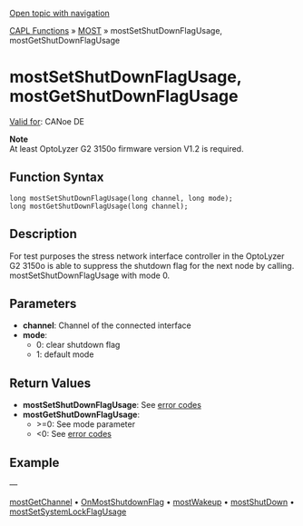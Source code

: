 [Open topic with navigation](../../../../../CANoeDEFamily.htm#Topics/CAPLFunctions/MOST/Functions/CAPLfunctionMOSTSetGetShutDownFlagUsage.md)

[CAPL Functions](../../CAPLfunctions.md) » [MOST](../CAPLfunctionsMOSTOverview.md) » mostSetShutDownFlagUsage, mostGetShutDownFlagUsage

# mostSetShutDownFlagUsage, mostGetShutDownFlagUsage

[Valid for](../../../Shared/FeatureAvailability.md):  CANoe DE

**Note**  
At least OptoLyzer G2 3150o firmware version V1.2 is required.

## Function Syntax

```
long mostSetShutDownFlagUsage(long channel, long mode);
long mostGetShutDownFlagUsage(long channel);
```

## Description

For test purposes the stress network interface controller in the OptoLyzer G2 3150o is able to suppress the shutdown flag for the next node by calling.  
mostSetShutDownFlagUsage with mode 0.

## Parameters

- **channel**: Channel of the connected interface
- **mode**:
  - 0: clear shutdown flag
  - 1: default mode

## Return Values

- **mostSetShutDownFlagUsage**: See [error codes](../CAPLfunctionsMOSTErrorCodes.md)
- **mostGetShutDownFlagUsage**:
  - \>=0: See mode parameter
  - \<0: See [error codes](../CAPLfunctionsMOSTErrorCodes.md)

## Example

—

[mostGetChannel](CAPLfunctionMOSTGetChannel.md) • [OnMostShutdownFlag](../EventProcedures/CAPLfunctionOnMOSTShutdownFlag.md) • [mostWakeup](CAPLfunctionMOSTWakeup.md) • [mostShutDown](CAPLfunctionMOSTShutDown.md) • [mostSetSystemLockFlagUsage](CAPLfunctionMOSTSetGetSystemLockFlagUsage.md)
